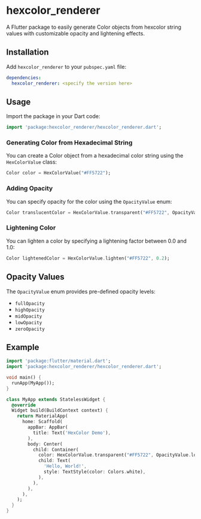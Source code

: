 # hexcolor_renderer

A Flutter package to easily generate Color objects from hexcolor string values with customizable opacity and lightening effects.

## Installation

Add `hexcolor_renderer` to your `pubspec.yaml` file:

```yaml
dependencies:
  hexcolor_renderer: <specify the version here>
```

## Usage

Import the package in your Dart code:

```dart
import 'package:hexcolor_renderer/hexcolor_renderer.dart';
```

### Generating Color from Hexadecimal String

You can create a Color object from a hexadecimal color string using the `HexColorValue` class:

```dart
Color color = HexColorValue("#FF5722");
```

### Adding Opacity

You can specify opacity for the color using the `OpacityValue` enum:

```dart
Color translucentColor = HexColorValue.transparent("#FF5722", OpacityValue.lowOpacity);
```

### Lightening Color

You can lighten a color by specifying a lightening factor between 0.0 and 1.0:

```dart
Color lightenedColor = HexColorValue.lighten("#FF5722", 0.2);
```

## Opacity Values

The `OpacityValue` enum provides pre-defined opacity levels:

- `fullOpacity`
- `highOpacity`
- `midOpacity`
- `lowOpacity`
- `zeroOpacity`

## Example

```dart
import 'package:flutter/material.dart';
import 'package:hexcolor_renderer/hexcolor_renderer.dart';

void main() {
  runApp(MyApp());
}

class MyApp extends StatelessWidget {
  @override
  Widget build(BuildContext context) {
    return MaterialApp(
      home: Scaffold(
        appBar: AppBar(
          title: Text('HexColor Demo'),
        ),
        body: Center(
          child: Container(
            color: HexColorValue.transparent("#FF5722", OpacityValue.lowOpacity),
            child: Text(
              'Hello, World!',
              style: TextStyle(color: Colors.white),
            ),
          ),
        ),
      ),
    );
  }
}
```